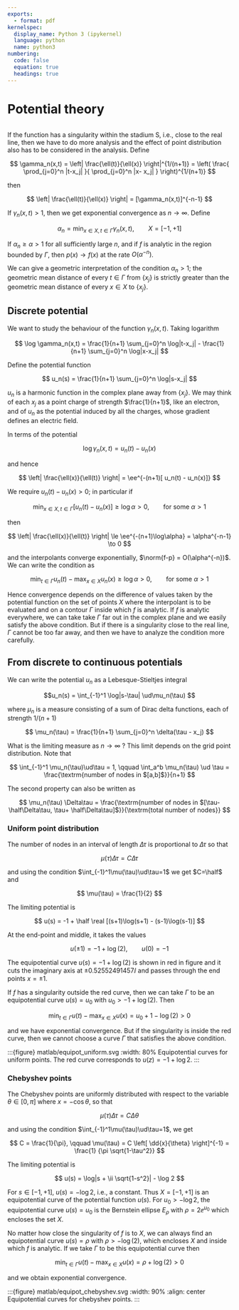 ```yaml
---
exports:
  - format: pdf
kernelspec:
  display_name: Python 3 (ipykernel)
  language: python
  name: python3
numbering:
  code: false
  equation: true
  headings: true
---
```


# Potential theory

```{include} math.md
```

If the function has a singularity within the stadium S, i.e., close to
the real line, then we have to do more analysis and the effect of point
distribution also has to be considered in the analysis. Define

$$
\gamma_n(x,t) = \left| \frac{\ell(t)}{\ell(x)} \right|^{1/(n+1)} =
\left( \frac{ \prod_{j=0}^n |t-x_j| }{ \prod_{j=0}^n |x- x_j| } \right)^{1/(n+1)}
$$ 

then

$$
\left| \frac{\ell(t)}{\ell(x)} \right| = [\gamma_n(x,t)]^{-n-1}
$$ 

If $\gamma_n(x,t) > 1$, then we get exponential convergence as $n \to \infty$. Define

$$
\alpha_n = \min_{x \in X, t \in \Gamma} \gamma_n(x,t), \qquad X = [-1,+1]
$$

If $\alpha_n \ge \alpha > 1$ for all sufficiently large $n$, and if $f$ is analytic in the region bounded by $\Gamma$, then $p(x) \to f(x)$ at the rate $O(\alpha^{-n})$.

We can give a geometric interpretation of the condition $\alpha_n > 1$; the geometric mean distance of every $t \in \Gamma$ from $\{ x_j \}$ is strictly greater than the geometric mean distance of every $x \in X$ to $\{ x_j \}$.

## Discrete potential

We want to study the behaviour of the function $\gamma_n(x,t)$. Taking logarithm

$$
\log \gamma_n(x,t) = \frac{1}{n+1} \sum_{j=0}^n \log|t-x_j| - \frac{1}{n+1}
\sum_{j=0}^n \log|x-x_j|
$$ 

Define the potential function

$$
u_n(s) = \frac{1}{n+1} \sum_{j=0}^n \log|s-x_j|
$$ 

$u_n$ is a harmonic function in the complex plane away from $\{x_j\}$. We may think of each $x_j$ as a point charge of strength $\frac{1}{n+1}$, like an electron, and of $u_n$ as the potential induced by all the charges, whose gradient defines an electric field.

In terms of the potential 

$$
\log \gamma_n(x,t) = u_n(t) - u_n(x)
$$ 

and hence

$$
\left| \frac{\ell(x)}{\ell(t)} \right| = \ee^{-(n+1)[ u_n(t) - u_n(x)]}
$$

We require $u_n(t)-u_n(x) > 0$; in particular if

$$
\min_{x \in X, t \in \Gamma}[ u_n(t) - u_n(x)] \ge \log\alpha > 0, \qquad \textrm{for some $\alpha > 1$}
$$ 

then

$$
\left| \frac{\ell(x)}{\ell(t)} \right| \le \ee^{-(n+1)\log\alpha} = \alpha^{-n-1} \to 0
$$

and the interpolants converge exponentially, $\norm{f-p} = O(\alpha^{-n})$. We can write the condition as

$$
\min_{t \in \Gamma} u_n(t) - \max_{x \in X} u_n(x) \ge \log\alpha > 0, \qquad
\textrm{for some $\alpha > 1$}
$$ 

Hence convergence depends on the difference of values taken by the potential function on the set of points $X$ where the interpolant is to be evaluated and on a contour $\Gamma$ inside which $f$ is analytic. If $f$ is analytic everywhere, we can take take $\Gamma$ far out in the complex plane and we easily satisfy the above condition. But if there is a singularity close to the real line, $\Gamma$ cannot be too far away, and then we have to analyze the condition more carefully.

## From discrete to continuous potentials

We can write the potential $u_n$ as a Lebesque-Stieltjes integral

$$u_n(s) = \int_{-1}^1 \log|s-\tau| \ud\mu_n(\tau)
$$ 

where $\mu_n$ is a measure consisting of a sum of Dirac delta functions, each of strength $1/(n+1)$

$$
\mu_n(\tau) = \frac{1}{n+1} \sum_{j=0}^n \delta(\tau - x_j)
$$ 

What is the limiting measure as $n \to \infty$ ? This limit depends on the grid point distribution. Note that

$$
\int_{-1}^1 \mu_n(\tau)\ud\tau = 1, \qquad \int_a^b \mu_n(\tau) \ud \tau =
\frac{\textrm{number of nodes in $[a,b]$}}{n+1}
$$ 

The second property can also be written as

$$
\mu_n(\tau) \Delta\tau = \frac{\textrm{number of nodes in $[\tau-\half\Delta\tau, \tau+ \half\Delta\tau]$}}{\textrm{total number of nodes}} 
$$

### Uniform point distribution

The number of nodes in an interval of length $\Delta\tau$ is proportional to $\Delta\tau$ so that

$$
\mu(\tau) \Delta\tau = C \Delta\tau
$$ 

and using the condition $\int_{-1}^1\mu(\tau)\ud\tau=1$ we get $C=\half$ and

$$
\mu(\tau) = \frac{1}{2}
$$ 

The limiting potential is

$$
u(s) = -1 + \half \real [(s+1)\log(s+1) - (s-1)\log(s-1)]
$$ 

At the end-point and middle, it takes the values

$$
u(\pm 1) = -1 + \log(2), \qquad u(0) = -1
$$ 

The equipotential curve $u(s) = -1 + \log(2)$ is shown in red in figure and it cuts the imaginary axis at $\pm 0.52552491457\ii$ and passes through the end
points $x=\pm 1$.

If $f$ has a singularity outside the red curve, then we can take $\Gamma$ to be an equipotential curve $u(s) = u_0$ with $u_0 > -1 + \log(2)$. Then

$$
\min_{t \in \Gamma} u(t) - \max_{x \in X} u(x) = u_0 + 1 - \log(2) > 0
$$

and we have exponential convergence. But if the singularity is inside the red curve, then we cannot choose a curve $\Gamma$ that satisfies the above condition.

:::{figure} matlab/equipot_uniform.svg
:width: 80%
Equipotential curves for uniform points. The red curve corresponds to $u(z) = -1 + \log 2$.
:::

### Chebyshev points

The Chebyshev points are uniformly distributed with respect to the variable $\theta \in [0,\pi]$ where $x = -\cos\theta$, so that

$$
\mu(\tau)\Delta\tau = C \Delta\theta
$$ 

and using the condition $\int_{-1}^1\mu(\tau)\ud\tau=1$, we get

$$
C = \frac{1}{\pi}, \qquad \mu(\tau) = C \left[ \dd{x}{\theta} \right]^{-1} = \frac{1} {\pi \sqrt{1-\tau^2}}
$$ 

The limiting potential is

$$
u(s) = \log|s + \ii \sqrt{1-s^2}| - \log 2
$$ 

For $s \in [-1,+1]$, $u(s) = -\log 2$, i.e., a constant. Thus $X = [-1,+1]$ is an equipotential curve of the potential function $u(s)$. For $u_0 > -\log 2$, the equipotential curve $u(s) = u_0$ is the Bernstein ellipse $E_\rho$ with $\rho = 2 \ee^{u_0}$ which encloses the set $X$.

No matter how close the singularity of $f$ is to $X$, we can always find an equipotential curve $u(s) = \rho$ with $\rho > -\log(2)$, which encloses $X$ and inside which $f$ is analytic. If we take $\Gamma$ to be this equipotential curve then

$$
\min_{t \in \Gamma} u(t) - \max_{x \in X} u(x) = \rho + \log(2) > 0
$$

and we obtain exponential convergence.

:::{figure} matlab/equipot_chebyshev.svg
:width: 90%
:align: center
Equipotential curves for chebyshev points.
:::
